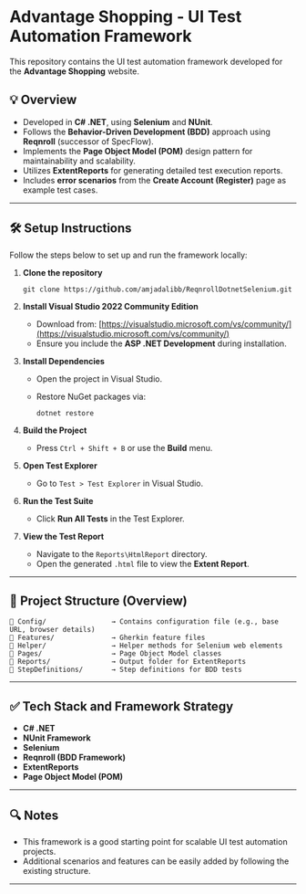 # Advantage Shopping - UI Test Automation Framework

This repository contains the UI test automation framework developed for the **Advantage Shopping** website.

## 💡 Overview

- Developed in **C# .NET**, using **Selenium** and **NUnit**.
- Follows the **Behavior-Driven Development (BDD)** approach using **Reqnroll** (successor of SpecFlow).
- Implements the **Page Object Model (POM)** design pattern for maintainability and scalability.
- Utilizes **ExtentReports** for generating detailed test execution reports.
- Includes **error scenarios** from the **Create Account (Register)** page as example test cases.

---

## 🛠️ Setup Instructions

Follow the steps below to set up and run the framework locally:

1. **Clone the repository**
   
   ```git clone https://github.com/amjadalibb/ReqnrollDotnetSelenium.git```
2. **Install Visual Studio 2022 Community Edition**

   * Download from: [https://visualstudio.microsoft.com/vs/community/](https://visualstudio.microsoft.com/vs/community/)
   * Ensure you include the **ASP .NET Development** during installation.

3. **Install Dependencies**

   * Open the project in Visual Studio.
   * Restore NuGet packages via:

     ```dotnet restore```

4. **Build the Project**

   * Press `Ctrl + Shift + B` or use the **Build** menu.

5. **Open Test Explorer**

   * Go to `Test > Test Explorer` in Visual Studio.

6. **Run the Test Suite**

   * Click **Run All Tests** in the Test Explorer.

7. **View the Test Report**

   * Navigate to the `Reports\HtmlReport` directory.
   * Open the generated `.html` file to view the **Extent Report**.

---

## 📁 Project Structure (Overview)

```
📂 Config/                → Contains configuration file (e.g., base URL, browser details)
📂 Features/              → Gherkin feature files
📂 Helper/                → Helper methods for Selenium web elements
📂 Pages/                 → Page Object Model classes
📂 Reports/               → Output folder for ExtentReports
📂 StepDefinitions/       → Step definitions for BDD tests
```

---

## ✅ Tech Stack and Framework Strategy

* **C# .NET**
* **NUnit Framework**
* **Selenium**
* **Reqnroll (BDD Framework)**
* **ExtentReports**
* **Page Object Model (POM)**

---

## 🔍 Notes

* This framework is a good starting point for scalable UI test automation projects.
* Additional scenarios and features can be easily added by following the existing structure.

---
